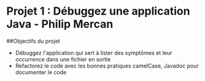 # Projet 1 : Débuggez une application Java - Philip Mercan

##Objectifs du projet
- Débuggez l'application qui sert à lister des symptômes et leur occurrence dans une fichier en sortie
- Refactorez le code avec les bonnes pratiques camelCase, Javadoc pour documenter le code

